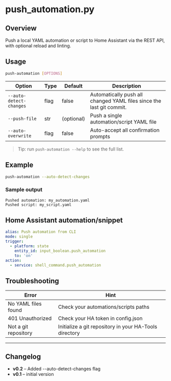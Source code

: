 # push_automation.py

## Overview
Push a local YAML automation or script to Home Assistant via the REST API, with optional reload and linting.

## Usage

```bash
push-automation [OPTIONS]
```

| Option                | Type   | Default      | Description                                 |
|-----------------------|--------|--------------|---------------------------------------------|
| `--auto-detect-changes` | flag   | false        | Automatically push all changed YAML files since the last git commit. |
| `--push-file`         | str    | (optional)   | Push a single automation/script YAML file    |
| `--auto-overwrite`    | flag   | false        | Auto-accept all confirmation prompts         |

> Tip: run `push-automation --help` to see the full list.

## Example


```bash
push-automation --auto-detect-changes
```

### Sample output

```
Pushed automation: my_automation.yaml
Pushed script: my_script.yaml
```

## Home Assistant automation/snippet

```yaml
alias: Push automation from CLI
mode: single
trigger:
  - platform: state
    entity_id: input_boolean.push_automation
    to: 'on'
action:
  - service: shell_command.push_automation
```

## Troubleshooting

| Error                | Hint                                 |
|----------------------|--------------------------------------|
| No YAML files found  | Check your automations/scripts paths  |
| 401 Unauthorized     | Check your HA token in config.json    |
| Not a git repository | Initialize a git repository in your HA-Tools directory |

---

## Changelog
- **v0.2** – Added --auto-detect-changes flag
- **v0.1** – initial version
